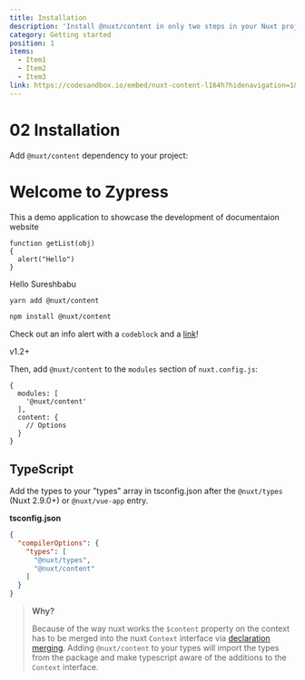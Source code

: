 ```yaml
---
title: Installation
description: 'Install @nuxt/content in only two steps in your Nuxt project.'
category: Getting started
position: 1
items:
  - Item1
  - Item2
  - Item3
link: https://codesandbox.io/embed/nuxt-content-l164h?hidenavigation=1&theme=dark
---
```

# 02 Installation
Add `@nuxt/content` dependency to your project:

# Welcome to Zypress

This a demo application to showcase the development of documentaion website

```
function getList(obj)
{
  alert("Hello")
}
```

<alert>

Hello Sureshbabu

</alert>



<code-group>
  <code-block label="Yarn" active>

  ```bash
  yarn add @nuxt/content
  ```

  </code-block>
  <code-block label="NPM">

  ```bash
  npm install @nuxt/content
  ```

  </code-block>
</code-group>

<list :items="items"></list>


<alert>

Check out an info alert with a `codeblock` and a [link](/themes/docs)!

</alert>

<badge>v1.2+</badge>




Then, add `@nuxt/content` to the `modules` section of `nuxt.config.js`:

```js[nuxt.config.js]
{
  modules: [
    '@nuxt/content'
  ],
  content: {
    // Options
  }
}
```

## TypeScript

Add the types to your "types" array in tsconfig.json after the `@nuxt/types` (Nuxt 2.9.0+) or `@nuxt/vue-app` entry.

**tsconfig.json**

```json
{
  "compilerOptions": {
    "types": [
      "@nuxt/types",
      "@nuxt/content"
    ]
  }
}
```

> **Why?**
>
> Because of the way nuxt works the `$content` property on the context has to be merged into the nuxt `Context` interface via [declaration merging](https://www.typescriptlang.org/docs/handbook/declaration-merging.html). Adding `@nuxt/content` to your types will import the types from the package and make typescript aware of the additions to the `Context` interface.